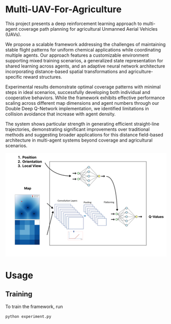 # Multi-UAV-For-Agriculture

This project presents a deep reinforcement learning approach to multi-agent coverage path planning for agricultural Unmanned Aerial Vehicles (UAVs). 

We propose a scalable framework addressing the challenges of maintaining stable flight patterns for uniform chemical applications while coordinating multiple agents. Our approach features a customizable environment supporting mixed training scenarios, a generalized state representation for shared learning across agents, and an adaptive neural network architecture incorporating distance-based spatial transformations and agriculture-specific reward structures. 

Experimental results demonstrate optimal coverage patterns with minimal steps in ideal scenarios, successfully developing both individual and cooperative behaviors. While the framework exhibits effective performance scaling across different map dimensions and agent numbers through our Double Deep Q-Network implementation, we identified limitations in collision avoidance that increase with agent density. 

The system shows particular strength in generating efficient straight-line trajectories, demonstrating significant improvements over traditional methods and suggesting broader applications for this distance field-based architecture in multi-agent systems beyond coverage and agricultural scenarios.

<img src="images/pipeline.png" alt="Image text">

# Usage

## Training

To train the framework, run 

```
python experiment.py
```

